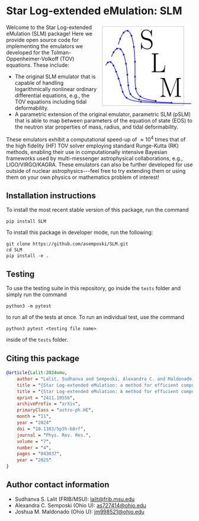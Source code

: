 # Star Log-extended eMulation: SLM

<img align="right" width="250" src="SLM_Logo.png">

Welcome to the Star Log-extended eMulation (SLM) package! Here we provide open source code for implementing the emulators we developed for the Tolman-Oppenheimer-Volkoff (TOV) equations. These include:

- The original SLM emulator that is capable of handling logarithmically nonlinear ordinary differential equations, e.g., the TOV equations including tidal deformability.
- A parametric extension of the original emulator, parametric SLM (pSLM) that is able to map between parameters of the equation of state (EOS) to the neutron star properties of mass, radius, and tidal deformability.

These emulators exhibit a computational speed-up of $\approx 10^{4}$ times that of the high fidelity (HF) TOV solver employing standard Runge-Kutta (RK) methods, enabling their use in computationally intensive Bayesian frameworks used by multi-messenger astrophysical collaborations, e.g., LIGO/VIRGO/KAGRA. These emulators can also be further developed for use outside of nuclear astrophysics---feel free to try extending them or using them on your own physics or mathematics problem of interest!

## Installation instructions

To install the most recent stable version of this package, run the command
```shell
pip install SLM
```

To install this package in developer mode, run the following:
```shell
git clone https://github.com/asemposki/SLM.git
cd SLM
pip install -e .
```

## Testing

To use the testing suite in this repository, go inside the `tests` folder and simply run the command
```shell
python3 -m pytest
```
to run all of the tests at once. To run an individual test, use the command
```shell
python3 pytest <testing file name>
```
inside of the `tests` folder.

## Citing this package

```bibtex
@article{Lalit:2024vmu,
    author = "Lalit, Sudhanva and Semposki, Alexandra C. and Maldonado, Joshua M.",
    title = "{Star Log-extended eMulation: a method for efficient computation of the Tolman-Oppenheimer-Volkoff equations}",
    title = "{Star Log-extended eMulation: A method for efficient computation of the Tolman-Oppenheimer-Volkoff equations}",
    eprint = "2411.10556",
    archivePrefix = "arXiv",
    primaryClass = "astro-ph.HE",
    month = "11",
    year = "2024"
    doi = "10.1103/5p3h-b8rf",
    journal = "Phys. Rev. Res.",
    volume = "7",
    number = "4",
    pages = "043037",
    year = "2025"
}
```

## Author contact information
- Sudhanva S. Lalit (FRIB/MSU): lalit@frib.msu.edu
- Alexandra C. Semposki (Ohio U): as727414@ohio.edu
- Joshua M. Maldonado (Ohio U): jm998521@ohio.edu
